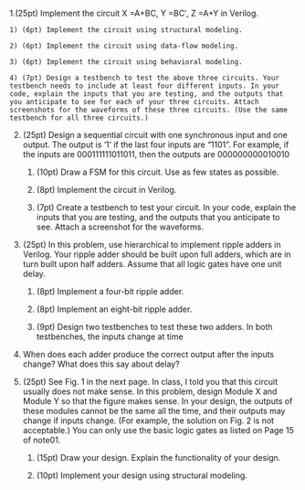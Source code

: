 1.(25pt)
Implement the circuit X =A+BC, Y =BC′, Z =A+Y in Verilog.

	1) (6pt) Implement the circuit using structural modeling.

	2) (6pt) Implement the circuit using data-flow modeling.

	3) (6pt) Implement the circuit using behavioral modeling.

	4) (7pt) Design a testbench to test the above three circuits. Your testbench needs to include at least four different inputs. In your code, explain the inputs that you are testing, and the outputs that you anticipate to see for each of your three circuits. Attach screenshots for the waveforms of these three circuits. (Use the same testbench for all three circuits.)



2. (25pt)
Design a sequential circuit with one synchronous input and one output. The output is ‘1’ if the last four inputs are “1101”. For example, if the inputs are
000111111011011, then the outputs are
000000000010010

	1) (10pt) Draw a FSM for this circuit. Use as few states as possible.

	2) (8pt) Implement the circuit in Verilog.

	3) (7pt) Create a testbench to test your circuit. In your code, explain the inputs that you are testing,
and the outputs that you anticipate to see. Attach a screenshot for the waveforms.



3. (25pt)
In this problem, use hierarchical to implement ripple adders in Verilog. Your ripple adder should be built upon full adders, which are in turn built upon half adders. Assume that all logic gates have one unit delay.

	1) (8pt) Implement a four-bit ripple adder.

	2) (8pt) Implement an eight-bit ripple adder.

	3) (9pt) Design two testbenches to test these two adders. In both testbenches, the inputs change at time
100. When does each adder produce the correct output after the inputs change? What does this say about delay?



4. (25pt)
See Fig. 1 in the next page. In class, I told you that this circuit usually does not make sense. In this problem, design Module X and Module Y so that the figure makes sense. In your design, the outputs of these modules cannot be the same all the time, and their outputs may change if inputs change. (For example, the solution on Fig. 2 is not acceptable.) You can only use the basic logic gates as listed on Page 15 of note01.
	
	1) (15pt) Draw your design. Explain the functionality of your design. 

	2) (10pt) Implement your design using structural modeling.

